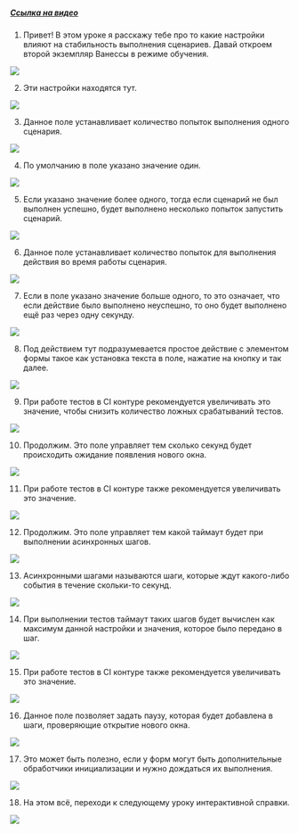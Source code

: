 ﻿##### [Ссылка на видео](https://youtu.be/t1O7J92r5GY)

001. Привет! В этом уроке я расскажу тебе про то какие настройки влияют на стабильность выполнения сценариев. Давай откроем второй экземпляр Ванессы в режиме обучения.

![](https://vanessa-files.do.bit-erp.ru/Doc/1.2.041.1/MD/Глава02/images/000_ЗакладкаСервисВыполнениеСценариевСтабилизацияВыполненияТестов.png)

002. Эти настройки находятся тут.

![](https://vanessa-files.do.bit-erp.ru/Doc/1.2.041.1/MD/Глава02/images/009_ЗакладкаСервисВыполнениеСценариевСтабилизацияВыполненияТестов.png)

003. Данное поле устанавливает количество попыток выполнения одного сценария.

![](https://vanessa-files.do.bit-erp.ru/Doc/1.2.041.1/MD/Глава02/images/014_ЗакладкаСервисВыполнениеСценариевСтабилизацияВыполненияТестов.png)

004. По умолчанию в поле указано значение один.

![](https://vanessa-files.do.bit-erp.ru/Doc/1.2.041.1/MD/Глава02/images/017_ЗакладкаСервисВыполнениеСценариевСтабилизацияВыполненияТестов.png)

005. Если указано значение более одного, тогда если сценарий не был выполнен успешно, будет выполнено несколько попыток запустить сценарий.

![](https://vanessa-files.do.bit-erp.ru/Doc/1.2.041.1/MD/Глава02/images/018_ЗакладкаСервисВыполнениеСценариевСтабилизацияВыполненияТестов.png)

006. Данное поле устанавливает количество попыток для выполнения действия во время работы сценария.

![](https://vanessa-files.do.bit-erp.ru/Doc/1.2.041.1/MD/Глава02/images/021_ЗакладкаСервисВыполнениеСценариевСтабилизацияВыполненияТестов.png)

007. Если в поле указано значение больше одного, то это означает, что если действие было выполнено неуспешно, то оно будет выполнено ещё раз через одну секунду.

![](https://vanessa-files.do.bit-erp.ru/Doc/1.2.041.1/MD/Глава02/images/024_ЗакладкаСервисВыполнениеСценариевСтабилизацияВыполненияТестов.png)

008. Под действием тут подразумевается простое действие с элементом формы такое как установка текста в поле, нажатие на кнопку и так далее.

![](https://vanessa-files.do.bit-erp.ru/Doc/1.2.041.1/MD/Глава02/images/025_ЗакладкаСервисВыполнениеСценариевСтабилизацияВыполненияТестов.png)

009. При работе тестов в CI контуре рекомендуется увеличивать это значение, чтобы снизить количество ложных срабатываний тестов.

![](https://vanessa-files.do.bit-erp.ru/Doc/1.2.041.1/MD/Глава02/images/028_ЗакладкаСервисВыполнениеСценариевСтабилизацияВыполненияТестов.png)

010. Продолжим. Это поле управляет тем сколько секунд будет происходить ожидание появления нового окна.

![](https://vanessa-files.do.bit-erp.ru/Doc/1.2.041.1/MD/Глава02/images/033_ЗакладкаСервисВыполнениеСценариевСтабилизацияВыполненияТестов.png)

011. При работе тестов в CI контуре также рекомендуется увеличивать это значение.

![](https://vanessa-files.do.bit-erp.ru/Doc/1.2.041.1/MD/Глава02/images/036_ЗакладкаСервисВыполнениеСценариевСтабилизацияВыполненияТестов.png)

012. Продолжим. Это поле управляет тем какой таймаут будет при выполнении асинхронных шагов.

![](https://vanessa-files.do.bit-erp.ru/Doc/1.2.041.1/MD/Глава02/images/039_ЗакладкаСервисВыполнениеСценариевСтабилизацияВыполненияТестов.png)

013. Асинхронными шагами называются шаги, которые ждут какого-либо события в течение скольки-то секунд.

![](https://vanessa-files.do.bit-erp.ru/Doc/1.2.041.1/MD/Глава02/images/042_ЗакладкаСервисВыполнениеСценариевСтабилизацияВыполненияТестов.png)

014. При выполнении тестов таймаут таких шагов будет вычислен как максимум данной настройки и значения, которое было передано в шаг.

![](https://vanessa-files.do.bit-erp.ru/Doc/1.2.041.1/MD/Глава02/images/043_ЗакладкаСервисВыполнениеСценариевСтабилизацияВыполненияТестов.png)

015. При работе тестов в CI контуре также рекомендуется увеличивать это значение.

![](https://vanessa-files.do.bit-erp.ru/Doc/1.2.041.1/MD/Глава02/images/046_ЗакладкаСервисВыполнениеСценариевСтабилизацияВыполненияТестов.png)

016. Данное поле позволяет задать паузу, которая будет добавлена в шаги, проверяющие открытие нового окна.

![](https://vanessa-files.do.bit-erp.ru/Doc/1.2.041.1/MD/Глава02/images/051_ЗакладкаСервисВыполнениеСценариевСтабилизацияВыполненияТестов.png)

017. Это может быть полезно, если у форм могут быть дополнительные обработчики инициализации и нужно дождаться их выполнения.

![](https://vanessa-files.do.bit-erp.ru/Doc/1.2.041.1/MD/Глава02/images/054_ЗакладкаСервисВыполнениеСценариевСтабилизацияВыполненияТестов.png)

018. На этом всё, переходи к следующему уроку интерактивной справки.

![](https://vanessa-files.do.bit-erp.ru/Doc/1.2.041.1/MD/Глава02/images/055_ЗакладкаСервисВыполнениеСценариевСтабилизацияВыполненияТестов.png)
